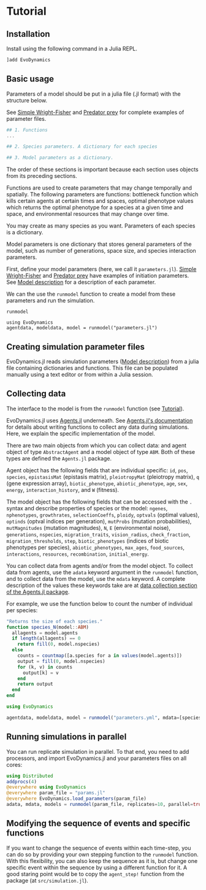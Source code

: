# Tutorial

## Installation

Install using the following command in a Julia REPL.

```julia
]add EvoDynamics
```

## Basic usage

Parameters of a model should be put in a julia file (.jl format) with the structure below.

See [Simple Wright-Fisher](@ref) and [Predator prey](@ref) for complete examples of parameter files.

```jl
## 1. Functions
...

## 2. Species parameters. A dictionary for each species

## 3. Model parameters as a dictionary.

```

The order of these sections is important because each section uses objects from its preceding sections. 

Functions are used to create parameters that may change temporally and spatially. The following parameters are functions: bottleneck function which kills certain agents at certain times and spaces, optimal phenotype values which returns the optimal phenotype for a species at a given time and space, and environmental resources that may change over time.


You may create as many species as you want. Parameters of each species is a dictionary.

Model parameters is one dictionary that stores general parameters of the model, such as number of generations, space size, and species interaction parameters.

First, define your model parameters (here, we call it `parameters.jl`). [Simple Wright-Fisher](@ref) and [Predator prey](@ref) have examples of initiation parameters. See [Model description](@ref) for a description of each parameter.

We can the use the `runmodel` function to create a model from these parameters and run the simulation.

```@docs
runmodel
```

```@example
using EvoDynamics
agentdata, modeldata, model = runmodel("parameters.jl")
```

## Creating simulation parameter files

EvoDynamics.jl reads simulation parameters ([Model description](@ref)) from a julia file containing dictionaries and functions. This file can be populated manually using a text editor or from within a Julia session.

## Collecting data

The interface to the model is from the `runmodel` function (see [Tutorial](@ref)).

EvoDynamics.jl uses [Agents.jl](https://github.com/JuliaDynamics/Agents.jl) underneath. See [Agents.jl's documentation](https://juliadynamics.github.io/Agents.jl/dev/) for details about writing functions to collect any data during simulations. Here, we explain the specific implementation of the model.

There are two main objects from which you can collect data: and agent object of type `AbstractAgent` and a model object of type `ABM`. Both of these types are defined the `Agents.jl` package.

Agent object has the following fields that are individual specific: `id`, `pos`, `species`, `epistasisMat` (epistasis matrix), `pleiotropyMat` (pleiotropy matrix), `q` (gene expression array), `biotic_phenotype`, `abiotic_phenotype`, `age`, `sex`, `energy`, `interaction_history`, and `W` (fitness).

The model object has the following fields that can be accessed with the `.` syntax and describe properties of species or the model: `ngenes`, `nphenotypes`, `growthrates`, `selectionCoeffs`, `ploidy`, `optvals` (optimal values), `optinds` (optval indices per generation), `mutProbs` (mutation probabilities), `mutMagnitudes` (mutation magnitudes), `N`, `E` (environmental noise), `generations`, `nspecies`, `migration_traits`, `vision_radius`, `check_fraction`, `migration_thresholds`, `step`, `biotic_phenotypes` (indices of biotic phenotypes per species), `abiotic_phenotypes`, `max_ages`, `food_sources`, `interactions`, `resources`, `recombination`, `initial_energy`.

You can collect data from agents and/or from the model object. To collect data from agents, use the `adata` keyword argument in the `runmodel` function, and to collect data from the model, use the `mdata` keyword. A complete description of the values these keywords take are at [data collection section of the Agents.jl package](https://juliadynamics.github.io/Agents.jl/stable/tutorial/#.-Collecting-data).

For example, we use the function below to count the number of individual per species:

```jl
"Returns the size of each species."
function species_N(model::ABM)
  allagents = model.agents
  if length(allagents) == 0
    return fill(0, model.nspecies)
  else
    counts = countmap([a.species for a in values(model.agents)])
    output = fill(0, model.nspecies)
    for (k, v) in counts
      output[k] = v
    end
    return output
  end
end

using EvoDynamics

agentdata, modeldata, model = runmodel("parameters.yml", mdata=[species_N])
```

## Running simulations in parallel

You can run replicate simulation in parallel. To that end, you need to add processors, and import EvoDynamics.jl and your parameters files on all cores:

```julia
using Distributed
addprocs(4)
@everywhere using EvoDynamics
@everywhere param_file = "params.jl"
@everywhere EvoDynamics.load_parameters(param_file)
adata, mdata, models = runmodel(param_file, replicates=10, parallel=true)
```

## Modifying the sequence of events and specific functions

If you want to change the sequence of events within each time-step, you can do so by providing your own stepping function to the `runmodel` function. With this flexibility, you can also keep the sequence as it is, but change one specific event within the sequence by using a different function for it. A good staring point would be to copy the `agent_step!` function from the package (at `src/simulation.jl`).